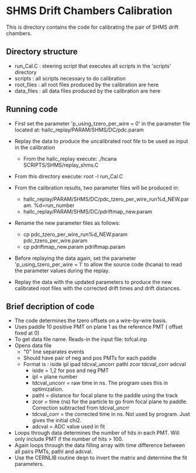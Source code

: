 SHMS Drift Chambers Calibration
============================================
This is directory contains the code for calibrating the 
pair of SHMS drift chambers.



Directory structure
----------------------
* run_Cal.C   : steering script that executes all scripts in the
  	      	'scripts' directory
* scripts  : all scripts necessary to do calibration
* root_files : all root files produced by the calibration are here
* data_files : all data files produced by the calibration are here




Running code
---------------
* First set the parameter 'p_using_tzero_per_wire = 0' in the 
  parameter file located at: hallc_replay/PARAM/SHMS/DC/pdc.param

* Replay the data to produce the uncalibrated root file to be used as input in the calibration
  * From the hallc_replay execute: ./hcana SCRIPTS/SHMS/replay_shms.C

* From this directory execute: root -l run_Cal.C

* From the calibration results, two parameter files will be produced in:
  * hallc_replay/PARAM/SHMS/DC/pdc_tzero_per_wire_run%d_NEW.param. %d=run_number
  * hallc_replay/PARAM/SHMS/DC/pdriftmap_new.param

* Rename the new parameter files as follows:
  * cp pdc_tzero_per_wire_run%d_NEW.param pdc_tzero_per_wire.param
  * cp pdriftmap_new.param pdriftmap.param

* Before replaying the data again, set the parameter 'p_using_tzero_per_wire = 1' to 
  allow the source code (hcana) to read the parameter values during the replay.

* Replay the data with the updated parameters to produce the new calibrated root files
  with the corrected drift times and drift distances.


Brief decription of code
------------------------
* The code determines the tzero offsets on a wire-by-wire basis. 
* Uses paddle 10 positive PMT on plane 1 as the reference PMT ( offset fixed at 0)
* To get data file name. Reads-in the input file: tofcal.inp 
* Opens data file
    * "0" line separates events
    * Should have pair of neg and pos PMTs for each paddle
    * Format is : iside  ipl ipad tdcval_uncorr pathl zcor tdcval_corr adcval
        * iside = 1,2 for pos and neg PMT
        * ipl = plane number
        * tdcval_uncorr = raw time in ns. The program uses this in optimization.
        * pathl = distance for focal plane to the paddle using the track
        * zcor = time (ns) for the particle to go from focal plane to paddle. Correction subtracted from tdcval_uncrr
        * tdcval_corr = the corrected time in ns. Not used by program. Just gives the initial chi2.
        * adcval = ADC value used in fit
* Loops through data determines the number of hits in each PMT. Will only include PMT if the number of hits > 100.
* Again loops through the data filling array with time difference between all pairs PMTs, pathl and adcval.
* Use the CERNLIB routine deqn to invert the matrix and determine the fit parameters.

